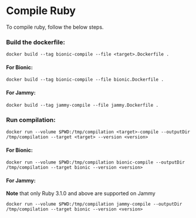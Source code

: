 # Compile Ruby

To compile ruby, follow the below steps.

### Build the dockerfile:
```
docker build --tag bionic-compile --file <target>.Dockerfile .
```

#### For Bionic:
```
docker build --tag bionic-compile --file bionic.Dockerfile .
```

#### For Jammy:
```
docker build --tag jammy-compile --file jammy.Dockerfile .
```

### Run compilation:
```
docker run --volume $PWD:/tmp/compilation <target>-compile --outputDir /tmp/compilation --target <target> --version <version>
```

#### For Bionic:
```
docker run --volume $PWD:/tmp/compilation bionic-compile --outputDir /tmp/compilation --target bionic --version <version>
```

#### For Jammy:
**Note** that only Ruby 3.1.0 and above are supported on Jammy
```
docker run --volume $PWD:/tmp/compilation jammy-compile --outputDir /tmp/compilation --target bionic --version <version>
```
